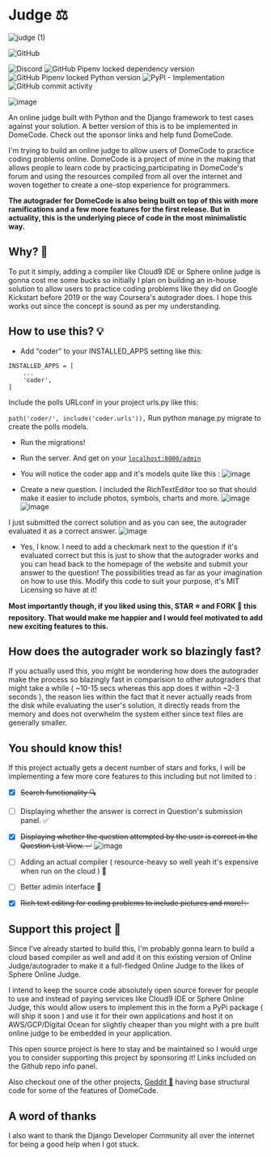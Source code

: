 # Judge ⚖️ 
![judge (1)](https://user-images.githubusercontent.com/41021374/88198064-eccce880-cc60-11ea-8356-c86f7caddac8.png)


![GitHub](https://img.shields.io/github/license/arthtyagi/judge?style=flat-square)

![Discord](https://img.shields.io/discord/723603615582912512?color=black&logo=discord&logoColor=white)
![GitHub Pipenv locked dependency version](https://img.shields.io/github/pipenv/locked/dependency-version/arthtyagi/judge/django)
![GitHub Pipenv locked Python version](https://img.shields.io/github/pipenv/locked/python-version/arthtyagi/judge)
![PyPI - Implementation](https://img.shields.io/pypi/implementation/django)
![GitHub commit activity](https://img.shields.io/github/commit-activity/m/arthtyagi/judge)

![image](https://user-images.githubusercontent.com/41021374/88192318-0454a300-cc5a-11ea-9b2a-1baa9597b957.png)

An online judge built with Python and the Django framework to test cases against your solution. A better version of this is to be implemented in DomeCode. Check out the sponsor links and help fund DomeCode.

I'm trying to build an online judge to allow users of DomeCode to practice coding problems online. DomeCode is a project of mine in the making that allows people to learn code by practicing,participating in DomeCode's forum and using the resources compiled from all over the internet and woven together to create a one-stop experience for programmers.

**The autograder for DomeCode is also being built on top of this with more ramifications and a few more features for the first release. But in actuality, this is the underlying piece of code in the most minimalistic way.**

## Why? 🤔

To put it simply, adding a compiler like Cloud9 IDE or Sphere online judge is gonna cost me some bucks so initially I plan on building an in-house solution to allow users to practice coding problems like they did on Google Kickstart before 2019 or the way Coursera's autograder does. I hope this works out since the concept is sound as per my understanding.

## How to use this? 💡

- Add “coder” to your INSTALLED_APPS setting like this:
```
INSTALLED_APPS = [
    ...
    'coder',
]
```
Include the polls URLconf in your project urls.py like this:

`path('coder/', include('coder.urls')),`
Run python manage.py migrate to create the polls models.

- Run the migrations!
- Run the server. And get on your [`localhost:8000/admin`](https://localhost:8000/admin/)
- You will notice the coder app and it's models quite like this :
![image](https://user-images.githubusercontent.com/41021374/88209550-7e902200-cc70-11ea-9860-7a9cf432514c.png)

- Create a new question. I included the RichTextEditor too so that should make it easier to include photos, symbols, charts and more.
![image](https://user-images.githubusercontent.com/41021374/88210496-ee52dc80-cc71-11ea-9f41-dc763fa61e9f.png)
![image](https://user-images.githubusercontent.com/41021374/88210743-47227500-cc72-11ea-86ae-16e5abe16969.png)

I just submitted the correct solution and as you can see, the autograder evaluated it as a correct answer.
![image](https://user-images.githubusercontent.com/41021374/88210883-7cc75e00-cc72-11ea-83da-943840635cf5.png)


- Yes, I know. I need to add a checkmark next to the question if it's evaluated correct but this is just to show that the autograder works and you can head back to the homepage of the website and submit your answer to the question! The possibilities tread as far as your imagination on how to use this. Modify this code to suit your purpose, it's MIT Licensing so have at it!

**Most importantly though, if you liked using this, STAR ⭐ and FORK 🍴 this repository. That would make me happier and I would feel motivated to add new exciting features to this.**

## How does the autograder work so blazingly fast?

If you actually used this, you might be wondering how does the autograder make the process so blazingly fast in comparision to other autograders that might take a while ( ~10-15 secs whereas this app does it within ~2-3 seconds ), the reason lies within the fact that it never actually reads from the disk while evaluating the user's solution, it directly reads from the memory and does not overwhelm the system either since text files are generally smaller.


## You should know this!

If this project actually gets a decent number of stars and forks, I will be implementing a few more core features to this including but not limited to :

- [X] ~~Search functionality 🔍~~

- [ ] Displaying whether the answer is correct in Question's submission panel. ✅

- [X] ~~Displaying whether the question attempted by the user is correct in the Question List View. ✅~~
![image](https://user-images.githubusercontent.com/41021374/88254206-1d993600-ccd2-11ea-99a1-0fd0d42dac81.png)

- [ ] Adding an actual compiler ( resource-heavy so well yeah it's expensive when run on the cloud ) 💸

- [ ] Better admin interface 🌟

- [X] ~~Rich text editing for coding problems to include pictures and more!✨~~ 

## Support this project 🤗 

Since I've already started to build this, I'm probably gonna learn to build a cloud based compiler as well and add it on this existing version of Online Judge/autograder to make it a full-fledged Online Judge to the likes of Sphere Online Judge. 

I intend to keep the source code absolutely open source forever for people to use and instead of paying services like Cloud9 IDE or Sphere Online Judge, this would allow users to implement this in the form a PyPi package ( will ship it soon ) and use it for their own applications and host it on AWS/GCP/Digital Ocean for slightly cheaper than you might with a pre built online judge to be embedded in your application.

This open source project is here to stay and be maintained so I would urge you to consider supporting this project by sponsoring it! Links included on the Github repo info panel.

Also checkout one of the other projects, [Geddit 🦄](https://github.com/arthtyagi/geddit) having base structural code for some of the features of DomeCode. 

## A word of thanks

I also want to thank the Django Developer Community all over the internet for being a good help when I got stuck.
